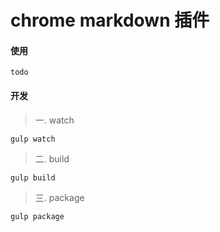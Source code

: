 # chrome markdown 插件
#### 使用
>
```
todo
```

#### 开发
>一. watch
```
gulp watch
```
>二. build
```
gulp build
```
>三. package
```
gulp package
```